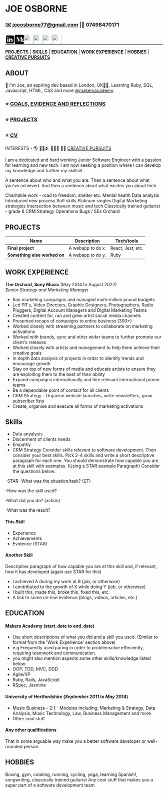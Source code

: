 # JOE OSBORNE
 
### :envelope: joeosborne77@gmail.com |:iphone: 07498470171

[<img src="https://raw.githubusercontent.com/simple-icons/simple-icons/develop/icons/linkedin.svg#gh-light-mode-only" align=left width=30 height=30></img>](https://www.linkedin.com/in/joe-osborne-998813116/)
[<img src="https://raw.githubusercontent.com/simple-icons/simple-icons/develop/icons/medium.svg#gh-light-mode-only" align=left width=30 height=30></img>](https://medium.com/@joeosborne77)
[<img src="https://raw.githubusercontent.com/simple-icons/simple-icons/develop/icons/codecademy.svg#gh-light-mode-only" align=left width=30 height=30></img>](https://www.codecademy.com/profiles/joeOsborne4015426741)
[<img src="https://raw.githubusercontent.com/simple-icons/simple-icons/develop/icons/codewars.svg#gh-light-mode-only" align=left width=30 height=30></img>](https://www.codewars.com/users/Tardigrade77)
[<img src="https://raw.githubusercontent.com/simple-icons/simple-icons/develop/icons/instagram.svg#gh-light-mode-only" align=left width=30 height=30></img>](https://www.instagram.com/joeosborne77/)
[<img src="https://raw.githubusercontent.com/simple-icons/simple-icons/develop/icons/spotify.svg#gh-light-mode-only" align=left width=30 height=30></img>](https://open.spotify.com/artist/7syrrw6hvfxcleSLpQOGTX?si=DS3HFeJWR3iodqXSNGPGpA)
  

<br />

--------------------------------------------------------------------------------------------------------------------------------------------  

[**PROJECTS**](#projects) | [**SKILLS**](#skills) | [**EDUCATION**](#education) | [**WORK EXPERIENCE**](#work-experience) | [**HOBBIES**](#hobbies) | [**CREATIVE PURSUITS**](https://linktr.ee/joeosborne77)


## ABOUT
👋 I'm Joe, an aspiring dev based in London, UK👨‍💻. Learning Ruby, SQL, Javascript, HTML, CSS and more [@makersacademy](https://makers.tech/).

### ⭐ [GOALS, EVIDENCE AND REFLECTIONS](https://github.com/JoeOsborne77/GoalsEvidenceReflections)

### ⭐ [PROJECTS](https://github.com/JoeOsborne77/MakersComplete)

### ⭐ [CV](https://github.com/JoeOsborne77/CV)



INTERESTS - 🌎 🌱🪸🫂 🎵🥋🥊 🍲🤿
[CREATIVE PURSUITS](https://linktr.ee/joeosborne77)

<!--
**JoeOsborne77/JoeOsborne77** is a ✨ _special_ ✨ repository because its `README.md` (this file) appears on your GitHub profile.

Here are some ideas to get you started:

- 🔭 I’m currently working on ...
- 🌱 I’m currently learning ...
- 👯 I’m looking to collaborate on ...
- 🤔 I’m looking for help with ...
- 💬 Ask me about ...
- 📫 How to reach me: ...
- 😄 Pronouns: ...
- ⚡ Fun fact: ...
-->


I am a dedicated and hard working Junior Software Engineer with a passion for learning and new tech. I am now seeking a position where I can develop my knowledge and further my skillset. 

A sentence about who and what you are. Then a sentence about what you've achieved. And then a sentence about what excites you about tech.

Charitable work - road to freedom, shelter etc. 
Mental health 
Data analysis 
Introduced new process 
Soft skills 
Platinum singles 
Digital Marketing strategies
Intersection between music and tech 
Classically trained guitarist - grade 8 
CRM Strategy 
Operations 
Bugs / SEs Orchard


## PROJECTS

| Name                         | Description       | Tech/tools        |
| ---------------------------- | ----------------- | ----------------- |
| **Final project**            | A webapp to do x. | React, Jest, etc. |
| **Something else worked on** | A webapp to do y. | Ruby              |

## WORK EXPERIENCE

**The Orchard, Sony Music** (May 2014 to August 2022)  
_Senior Strategy and Marketing Manager_

- Ran marketing campaigns and managed multi-million pound budgets 
- Led PR's, Video Directors, Graphic Designers, Photographers, Radio Pluggers, Digital Account Managers and Digital Marketing Teams 
- Created content for, ran and grew artist social media channels 
- Presented recaps of campaigns to entire business (300+) 
- Worked closely with streaming partners to collaborate on marketing activations
- Worked with brands, sync and other wider teams to further promote our client's releases 
- Worked closely with artists and management to help them achieve their creative goals
- In depth data analysis of projects in order to identify trends and encourage growth
- Stay on top of new forms of media and educate artists to ensure they are exploiting them to the best of their ability 
- Expand campaigns internationally and hire relevant international promo teams
- Be a dependable point of contact for all clients 
- CRM Strategy - Organise website launches, write newsletters, grow subscriber lists
- Create, organise and execute all forms of marketing activations

## Skills

- Data anyalysis 
- Discerment of clients needs 
- Empathy 
- CRM Strategy 
Consider skills relevent to software development. Then consider your best skills. Pick 2-4 skills and write a short descriptive paragraph for each one. You should demonstrate how capable you are at this skill with examples.
(Using a STAR example Paragraph) Consider the questions below.

-STAR
-What was the situation/task? (ST)

-How was the skill used?

-What did you do? (action)

-What was the result?


#### This Skill

- Experience
- Achievements
- Evidence (STAR)

#### Another Skill

Descriptive paragraph of how capable you are at this skill and, if relevant, how it has developed (again use STAR for this)

- I achieved A during my work at B (job, or otherwise)
- I contributed to the growth of X while doing Y (job, or otherwise)
- I built this, made this, broke this, fixed this, etc.
- A link to some on-line evidence (blogs, videos, articles, etc.)

## EDUCATION

#### Makers Academy (start_date to end_date)
- Use short descriptions of what you did and a skill you used. (Similar to format from the 'Work Experience' section above)
- e.g Frequently used paring in order to problemsolve effeciently, requiring teamwork and communication.
- you might also mention aspects some other skills/knowledge listed below: 
- OOP, TDD, MVC, DDD
- Agile/XP
- Ruby, Rails, JavaScript
- RSpec, Jasmine

#### University of Hertfordshire (_September 2011 to May 2014_)

- Music Business - 2:1 - Modules including; Marketing & Strategy, Data Analysis, Music Technology, Law, Business Management and more
- Other cool stuff

#### Any other qualifications

That in some arguable way make you a better software developer or well-rounded person

## HOBBIES
Boxing, gym, cooking, running, cycling, yoga, learning Spanish!, songwriting, classically trained guitarist
Any cool stuff that makes you a super part of a software development team
